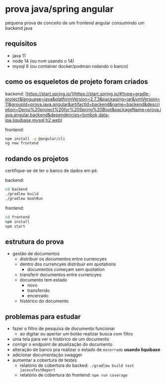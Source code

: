 # prova java/spring angular

pequena prova de conceito de um frontend angular consumindo um backend java

## requisitos

- java 11
- node 14 (ou nvm usando o 14)
- mysql 8 (ou container docker/podman rodando o banco)

## como os esqueletos de projeto foram criados

backend: [https://start.spring.io/](https://start.spring.io/#!type=gradle-project&language=java&platformVersion=2.7.3&packaging=jar&jvmVersion=11&groupId=prova.java.angular&artifactId=backend&name=backend&description=Demo%20project%20for%20Spring%20Boot&packageName=prova.java.angular.backend&dependencies=lombok,data-jpa,liquibase,mysql,h2,web)

frontend:

```bash
npm install -g @angular/cli
ng new frontend
```

## rodando os projetos

certifique-se de ter o banco de dados em pé.

backend:

```bash
cd backend
./gradlew build
./gradlew bootRun
```

frontend:

```bash
cd frontend
npm install
npm start
```

## estrutura do prova

- gestão de documentos
  - distribuir os documentos entre currencyes
  - dentro dos currencyes distribuir em quotations
    - documentos começam sem quotation
  - transferir documentos entre currencyes
  - documento tem estado
    - novo
    - transferido
    - encerrado
  - histórico do documento

## problemas para estudar

- fazer o filtro de pesquisa de documento funcionar
  - ao digitar ou apertar um botão realizar busca com filtro
- uma tela para ver o histórico de um documento
- corrigir o endpoint de atualização do documento
- alteração de banco pra realizar o estado de `encerrado` **usando liquibase**
- adicionar documentação swagger
- aumentar a cobertura de testes
  - relatório de cobertura do backed: `./gradlew build test jacocoTestReport`
  - relatório de cobertura do frontend: `npm run coverage`
